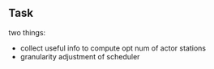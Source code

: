 ## Task
 two things:
 - collect useful info to compute opt num of actor stations
 - granularity adjustment of scheduler